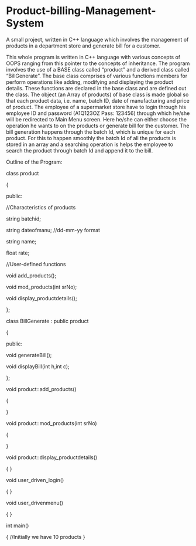 # Product-billing-Management-System
A small project, written in C++ language which involves the management of products in a department store and  generate bill for a customer.

This whole program is written in C++ language with various concepts of OOPS ranging from this pointer to the concepts of inheritance. The program involves the use of a BASE class called “product” and a derived class called “BillGenerate”. The base class comprises of various functions members for perform operations like adding, modifying and displaying the product details. These functions are declared in the base class and are defined out the class. The object (an Array of products) of base class is made global so that each product data, i.e. name, batch ID, date of manufacturing and price of product.
The employee of a supermarket store have to login through his employee ID and password (A1Q123OZ Pass: 123456) through which he/she will be redirected to Main Menu screen. Here he/she can either choose the operation he wants to on the products or generate bill for the customer. The bill generation happens through the batch Id, which is unique for each product. For this to happen smoothly the batch Id of all the products is stored in an array and a searching operation is helps the employee to search the product through batch Id and append it to the bill.


Outline of the Program:

class product

{

public:

//Characteristics of products

string batchid;

string dateofmanu; //dd-mm-yy format

string name;

float rate;

//User-defined functions

void add_products();

void mod_products(int srNo);

void display_productdetails();

};

class BillGenerate : public product

{

public:

void generateBill();

void displayBill(int h,int c);

};

void product::add_products()

{

}

void product::mod_products(int srNo)

{

}

void product::display_productdetails()

{
}

void user_driven_login()

{
}

void user_drivenmenu()

{
}

int main()

{
//Initially we have 10 products
}
